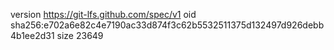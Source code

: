 version https://git-lfs.github.com/spec/v1
oid sha256:e702a6e82c4e7190ac33d874f3c62b5532511375d132497d926debb4b1ee2d31
size 23649
